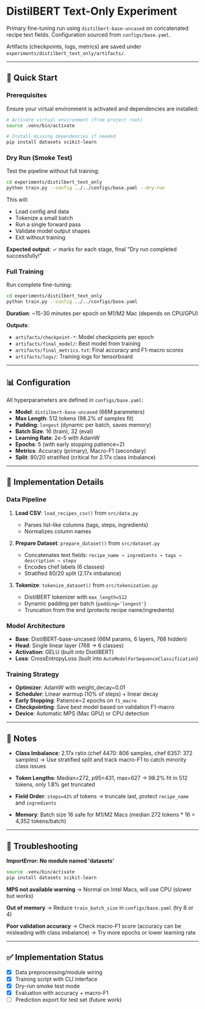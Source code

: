 # DistilBERT Text-Only Experiment

Primary fine-tuning run using `distilbert-base-uncased` on concatenated recipe text fields. Configuration sourced from `configs/base.yaml`.

Artifacts (checkpoints, logs, metrics) are saved under `experiments/distilbert_text_only/artifacts/`.

---

## 🚀 Quick Start

### Prerequisites

Ensure your virtual environment is activated and dependencies are installed:

```bash
# Activate virtual environment (from project root)
source .venv/bin/activate

# Install missing dependencies if needed
pip install datasets scikit-learn
```

### Dry Run (Smoke Test)

Test the pipeline without full training:

```bash
cd experiments/distilbert_text_only
python train.py --config ../../configs/base.yaml --dry-run
```

This will:
- Load config and data
- Tokenize a small batch
- Run a single forward pass
- Validate model output shapes
- Exit without training

**Expected output**: ✓ marks for each stage, final "Dry run completed successfully!"

### Full Training

Run complete fine-tuning:

```bash
cd experiments/distilbert_text_only
python train.py --config ../../configs/base.yaml
```

**Duration**: ~15-30 minutes per epoch on M1/M2 Mac (depends on CPU/GPU)

**Outputs**:
- `artifacts/checkpoint-*`: Model checkpoints per epoch
- `artifacts/final_model/`: Best model from training
- `artifacts/final_metrics.txt`: Final accuracy and F1-macro scores
- `artifacts/logs/`: Training logs for tensorboard

---

## 📊 Configuration

All hyperparameters are defined in `configs/base.yaml`:

- **Model**: `distilbert-base-uncased` (66M parameters)
- **Max Length**: 512 tokens (98.2% of samples fit)
- **Padding**: `longest` (dynamic per batch, saves memory)
- **Batch Size**: 16 (train), 32 (eval)
- **Learning Rate**: 2e-5 with AdamW
- **Epochs**: 5 (with early stopping patience=2)
- **Metrics**: Accuracy (primary), Macro-F1 (secondary)
- **Split**: 80/20 stratified (critical for 2.17x class imbalance)

---

## 🎯 Implementation Details

### Data Pipeline

1. **Load CSV**: `load_recipes_csv()` from `src/data.py`
   - Parses list-like columns (tags, steps, ingredients)
   - Normalizes column names

2. **Prepare Dataset**: `prepare_dataset()` from `src/dataset.py`
   - Concatenates text fields: `recipe_name → ingredients → tags → description → steps`
   - Encodes chef labels (6 classes)
   - Stratified 80/20 split (2.17x imbalance)

3. **Tokenize**: `tokenize_dataset()` from `src/tokenization.py`
   - DistilBERT tokenizer with `max_length=512`
   - Dynamic padding per batch (`padding='longest'`)
   - Truncation from the end (protects recipe name/ingredients)

### Model Architecture

- **Base**: DistilBERT-base-uncased (66M params, 6 layers, 768 hidden)
- **Head**: Single linear layer (768 → 6 classes)
- **Activation**: GELU (built into DistilBERT)
- **Loss**: CrossEntropyLoss (built into `AutoModelForSequenceClassification`)

### Training Strategy

- **Optimizer**: AdamW with weight_decay=0.01
- **Scheduler**: Linear warmup (10% of steps) + linear decay
- **Early Stopping**: Patience=2 epochs on `f1_macro`
- **Checkpointing**: Save best model based on validation F1-macro
- **Device**: Automatic MPS (Mac GPU) or CPU detection

---

## 📝 Notes

- **Class Imbalance**: 2.17x ratio (chef 4470: 806 samples, chef 6357: 372 samples)
  → Use stratified split and track macro-F1 to catch minority class issues

- **Token Lengths**: Median=272, p95=431, max=627
  → 98.2% fit in 512 tokens, only 1.8% get truncated

- **Field Order**: `steps=42%` of tokens → truncate last, protect `recipe_name` and `ingredients`

- **Memory**: Batch size 16 safe for M1/M2 Macs (median 272 tokens * 16 = 4,352 tokens/batch)

---

## 🐛 Troubleshooting

**ImportError: No module named 'datasets'**
```bash
source .venv/bin/activate
pip install datasets scikit-learn
```

**MPS not available warning**
→ Normal on Intel Macs, will use CPU (slower but works)

**Out of memory**
→ Reduce `train_batch_size` in `configs/base.yaml` (try 8 or 4)

**Poor validation accuracy**
→ Check macro-F1 score (accuracy can be misleading with class imbalance)
→ Try more epochs or lower learning rate

---

## ✅ Implementation Status

- [x] Data preprocessing/module wiring
- [x] Training script with CLI interface
- [x] Dry-run smoke test mode
- [x] Evaluation with accuracy + macro-F1
- [ ] Prediction export for test set (future work)
